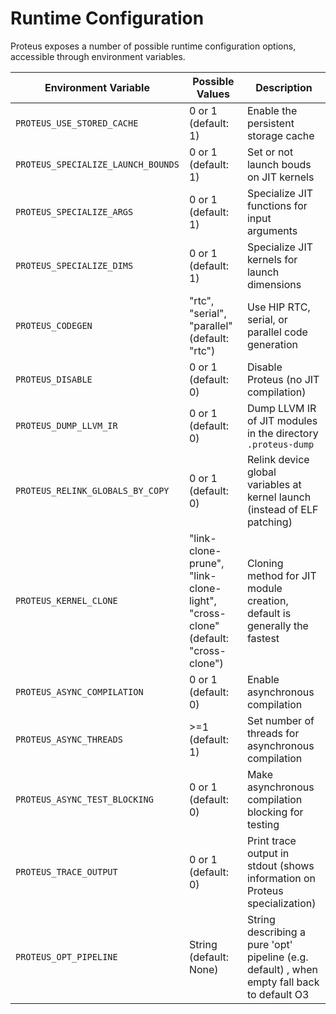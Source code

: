 # Runtime Configuration

Proteus exposes a number of possible runtime configuration options, accessible
through environment variables.

| Environment Variable               | Possible Values                                                                | Description                                                                                     |
| ---------------------------------- | ------------------------------------------------------------------------------ | ----------------------------------------------------------------------------------------------- |
| `PROTEUS_USE_STORED_CACHE`         | 0 or 1 (default: 1)                                                            | Enable the persistent storage cache                                                             |
| `PROTEUS_SPECIALIZE_LAUNCH_BOUNDS` | 0 or 1 (default: 1)                                                            | Set or not launch bouds on JIT kernels                                                          |
| `PROTEUS_SPECIALIZE_ARGS`          | 0 or 1 (default: 1)                                                            | Specialize JIT functions for input arguments                                                    |
| `PROTEUS_SPECIALIZE_DIMS`          | 0 or 1 (default: 1)                                                            | Specialize JIT kernels for launch dimensions                                                    |
| `PROTEUS_CODEGEN`                  | "rtc", "serial", "parallel" (default: "rtc")                                   | Use HIP RTC, serial, or parallel code generation                                                |
| `PROTEUS_DISABLE`                  | 0 or 1 (default: 0)                                                            | Disable Proteus (no JIT compilation)                                                            |
| `PROTEUS_DUMP_LLVM_IR`             | 0 or 1 (default: 0)                                                            | Dump LLVM IR of JIT modules in the directory `.proteus-dump`                                    |
| `PROTEUS_RELINK_GLOBALS_BY_COPY`   | 0 or 1 (default: 0)                                                            | Relink device global variables at kernel launch (instead of ELF patching)                       |
| `PROTEUS_KERNEL_CLONE`             | "link-clone-prune", "link-clone-light", "cross-clone" (default: "cross-clone") | Cloning method for JIT module creation, default is generally the fastest                        |
| `PROTEUS_ASYNC_COMPILATION`        | 0 or 1 (default: 0)                                                            | Enable asynchronous compilation                                                                 |
| `PROTEUS_ASYNC_THREADS`            | >=1 (default: 1)                                                               | Set number of threads for asynchronous compilation                                              |
| `PROTEUS_ASYNC_TEST_BLOCKING`      | 0 or 1 (default: 0)                                                            | Make asynchronous compilation blocking for testing                                              |
| `PROTEUS_TRACE_OUTPUT`             | 0 or 1 (default: 0)                                                            | Print trace output in stdout (shows information on Proteus specialization)                      |
| `PROTEUS_OPT_PIPELINE`             | String (default: None)                                                         | String describing a pure 'opt' pipeline (e.g. default<O1>) , when empty fall back to default O3 |
